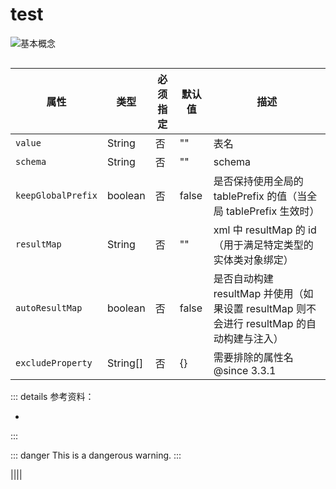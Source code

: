 # test

<img src="https://blogcola1213.oss-cn-wuhan-lr.aliyuncs.com/middleware/docker/01.png" alt="基本概念" style="margin: auto;zoom: normal">

````java
````

| 属性                 | 类型       | 必须指定 | 默认值   | 描述                                                            |
|--------------------|----------|------|-------|---------------------------------------------------------------|
| `value`            | String   | 否    | ""    | 表名                                                            |
| `schema`           | String   | 否    | ""    | schema                                                        |
| `keepGlobalPrefix` | boolean  | 否    | false | 是否保持使用全局的 tablePrefix 的值（当全局 tablePrefix 生效时）                 |
| `resultMap`        | String   | 否    | ""    | xml 中 resultMap 的 id（用于满足特定类型的实体类对象绑定）                        |
| `autoResultMap`    | boolean  | 否    | false | 是否自动构建 resultMap 并使用（如果设置 resultMap 则不会进行 resultMap 的自动构建与注入） |
| `excludeProperty`  | String[] | 否    | {}    | 需要排除的属性名 @since 3.3.1                                         |

::: details 参考资料：

- []()

:::

::: danger
This is a dangerous warning.
:::

||||


